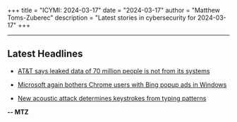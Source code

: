 +++
title = "ICYMI: 2024-03-17"
date = "2024-03-17"
author = "Matthew Toms-Zuberec"
description = "Latest stories in cybersecurity for 2024-03-17"
+++

---------------------------------------------------------------------------
## Latest Headlines
- [AT&T says leaked data of 70 million people is not from its systems](https://www.bleepingcomputer.com/news/security/att-says-leaked-data-of-70-million-people-is-not-from-its-systems/)

- [Microsoft again bothers Chrome users with Bing popup ads in Windows](https://www.bleepingcomputer.com/news/microsoft/microsoft-again-bothers-chrome-users-with-bing-popup-ads-in-windows/)

- [New acoustic attack determines keystrokes from typing patterns](https://www.bleepingcomputer.com/news/security/new-acoustic-attack-determines-keystrokes-from-typing-patterns/)

**-- MTZ**